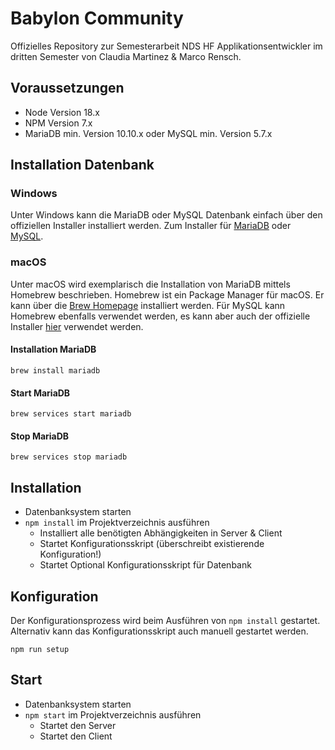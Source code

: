 # Babylon Community
Offizielles Repository zur Semesterarbeit NDS HF Applikationsentwickler im dritten Semester von Claudia Martinez &amp; Marco Rensch.

## Voraussetzungen
- Node Version 18.x
- NPM Version 7.x
- MariaDB min. Version 10.10.x oder MySQL min. Version 5.7.x

## Installation Datenbank
### Windows
Unter Windows kann die MariaDB oder MySQL Datenbank einfach über den offiziellen Installer installiert werden.
Zum Installer für [MariaDB](https://downloads.mariadb.org/mariadb/) oder [MySQL](https://dev.mysql.com/downloads/mysql/).

### macOS
Unter macOS wird exemplarisch die Installation von MariaDB mittels Homebrew beschrieben.
Homebrew ist ein Package Manager für macOS. Er kann über die [Brew Homepage](https://brew.sh/) installiert werden.
Für MySQL kann Homebrew ebenfalls verwendet werden, es kann aber auch der offizielle Installer [hier](https://dev.mysql.com/downloads/mysql/) verwendet werden.

#### Installation MariaDB
```
brew install mariadb
```
#### Start MariaDB
```
brew services start mariadb
```
#### Stop MariaDB
```
brew services stop mariadb
```



## Installation
- Datenbanksystem starten
- `npm install` im Projektverzeichnis ausführen
    - Installiert alle benötigten Abhängigkeiten in Server & Client
    - Startet Konfigurationsskript (überschreibt existierende Konfiguration!)
    - Startet Optional Konfigurationsskript für Datenbank

## Konfiguration
Der Konfigurationsprozess wird beim Ausführen von `npm install` gestartet.
Alternativ kann das Konfigurationsskript auch manuell gestartet werden.
```
npm run setup
```

## Start
- Datenbanksystem starten
- `npm start` im Projektverzeichnis ausführen
    - Startet den Server
    - Startet den Client
